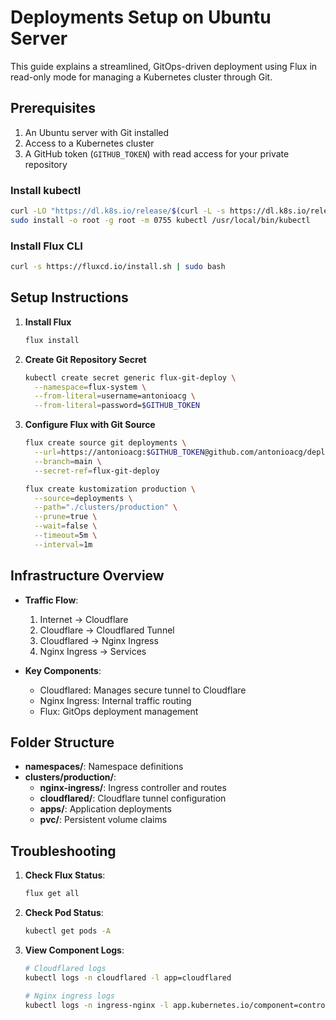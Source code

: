 # Deployments Setup on Ubuntu Server

This guide explains a streamlined, GitOps-driven deployment using Flux in read-only mode for managing a Kubernetes cluster through Git.

## Prerequisites

1. An Ubuntu server with Git installed
2. Access to a Kubernetes cluster 
3. A GitHub token (`GITHUB_TOKEN`) with read access for your private repository

### Install kubectl
```bash
curl -LO "https://dl.k8s.io/release/$(curl -L -s https://dl.k8s.io/release/stable.txt)/bin/linux/amd64/kubectl"
sudo install -o root -g root -m 0755 kubectl /usr/local/bin/kubectl
```

### Install Flux CLI
```bash
curl -s https://fluxcd.io/install.sh | sudo bash
```

## Setup Instructions

1. **Install Flux**
   ```bash
   flux install
   ```

2. **Create Git Repository Secret**
   ```bash
   kubectl create secret generic flux-git-deploy \
     --namespace=flux-system \
     --from-literal=username=antonioacg \
     --from-literal=password=$GITHUB_TOKEN
   ```

3. **Configure Flux with Git Source**
   ```bash
   flux create source git deployments \
     --url=https://antonioacg:$GITHUB_TOKEN@github.com/antonioacg/deployments \
     --branch=main \
     --secret-ref=flux-git-deploy

   flux create kustomization production \
     --source=deployments \
     --path="./clusters/production" \
     --prune=true \
     --wait=false \
     --timeout=5m \
     --interval=1m
   ```

## Infrastructure Overview

- **Traffic Flow**:
  1. Internet → Cloudflare
  2. Cloudflare → Cloudflared Tunnel
  3. Cloudflared → Nginx Ingress
  4. Nginx Ingress → Services

- **Key Components**:
  - Cloudflared: Manages secure tunnel to Cloudflare
  - Nginx Ingress: Internal traffic routing
  - Flux: GitOps deployment management

## Folder Structure

- **namespaces/**: Namespace definitions
- **clusters/production/**:
  - **nginx-ingress/**: Ingress controller and routes
  - **cloudflared/**: Cloudflare tunnel configuration
  - **apps/**: Application deployments
  - **pvc/**: Persistent volume claims

## Troubleshooting

1. **Check Flux Status**:
   ```bash
   flux get all
   ```

2. **Check Pod Status**:
   ```bash
   kubectl get pods -A
   ```

3. **View Component Logs**:
   ```bash
   # Cloudflared logs
   kubectl logs -n cloudflared -l app=cloudflared

   # Nginx ingress logs
   kubectl logs -n ingress-nginx -l app.kubernetes.io/component=controller
   ```
